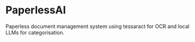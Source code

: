 # PaperlessAI
Paperless document management system using tessaract for OCR and local LLMs for categorisation.
